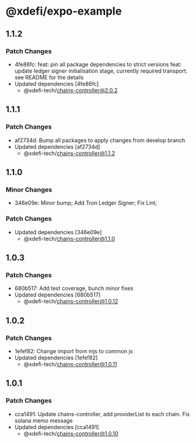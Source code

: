 # @xdefi/expo-example

## 1.1.2

### Patch Changes

- 4fe86fc: feat: pin all package dependencies to strict versions
  feat: update ledger signer initialisation stage, currently required transport. see README for the details
- Updated dependencies [4fe86fc]
  - @xdefi-tech/chains-controller@2.0.2

## 1.1.1

### Patch Changes

- af2734d: Bump all packages to apply changes from develop branch
- Updated dependencies [af2734d]
  - @xdefi-tech/chains-controller@1.1.2

## 1.1.0

### Minor Changes

- 346e09e: Minor bump; Add Tron Ledger Signer; Fix Lint;

### Patch Changes

- Updated dependencies [346e09e]
  - @xdefi-tech/chains-controller@1.1.0

## 1.0.3

### Patch Changes

- 680b517: Add test coverage, bunch minor fixes
- Updated dependencies [680b517]
  - @xdefi-tech/chains-controller@1.0.12

## 1.0.2

### Patch Changes

- 1efef82: Change import from mjs to common js
- Updated dependencies [1efef82]
  - @xdefi-tech/chains-controller@1.0.11

## 1.0.1

### Patch Changes

- cca1491: Update chains-controller, add providerList to each chain. Fix solana memo message
- Updated dependencies [cca1491]
  - @xdefi-tech/chains-controller@1.0.10
